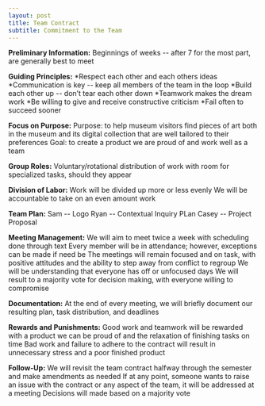 ```yaml
---
layout: post
title: Team Contract
subtitle: Commitment to the Team
---
```


**Preliminary Information:**
Beginnings of weeks -- after 7 for the most part, are generally best to meet

**Guiding Principles:**
*Respect each other and each others ideas
*Communication is key -- keep all members of the team in the loop
*Build each other up -- don’t tear each other down
*Teamwork makes the dream work
*Be willing to give and receive constructive criticism
*Fail often to succeed sooner

**Focus on Purpose:**
Purpose: to help museum visitors find pieces of art both in the museum and its digital collection that are well tailored to their preferences
Goal: to create a product we are proud of and work well as a team

**Group Roles:**
Voluntary/rotational distribution of work with room for specialized tasks, should they appear

**Division of Labor:**
Work will be divided up more or less evenly
We will be accountable to take on an even amount work

**Team Plan:**
Sam -- Logo
Ryan -- Contextual Inquiry PLan
Casey -- Project Proposal 

**Meeting Management:**
We will aim to meet twice a week with scheduling done through text
Every member will be in attendance; however, exceptions can be made if need be
The meetings will remain focused and on task, with positive attitudes and the ability to step away from conflict to regroup
We will be understanding that everyone has off or unfocused days
We will result to a majority vote for decision making, with everyone willing to compromise

**Documentation:**
At the end of every meeting, we will briefly document our resulting plan, task distribution, and deadlines

**Rewards and Punishments:**
Good work and teamwork will be rewarded with a product we can be proud of and the relaxation of finishing tasks on time
Bad work and failure to adhere to the contract will result in unnecessary stress and a poor finished product

**Follow-Up:**
We will revisit the team contract halfway through the semester and make amendments as needed
If at any point, someone wants to raise an issue with the contract or any aspect of the team, it will be addressed at a meeting
Decisions will made based on a majority vote

